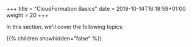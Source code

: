 +++
title = "CloudFormation Basics"
date = 2019-10-14T16:18:59+01:00
weight = 20
+++

In this section, we'll cover the following topics:

{{% children showhidden="false" %}}